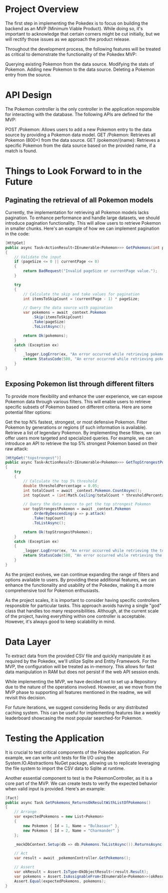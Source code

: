 # Project Overview

The first step in implementing the Pokedex is to focus on building the backend as an MVP (Minimum Viable Product). While doing so, it's important to acknowledge that certain corners might be cut initially, but we will rectify those issues as we approach the product release.

Throughout the development process, the following features will be treated as critical to demonstrate the functionality of the Pokedex MVP:

Querying existing Pokemon from the data source.
Modifying the stats of Pokemon.
Adding new Pokemon to the data source.
Deleting a Pokemon entry from the source.

# API Design

The Pokemon controller is the only controller in the application responsible for interacting with the database. The following APIs are defined for the MVP:

POST /Pokemon: Allows users to add a new Pokemon entry to the data source by providing a Pokemon data model.
GET /Pokemon: Retrieves all Pokemon (800+) from the data source.
GET /pokemon/{name}: Retrieves a specific Pokemon from the data source based on the provided name, if a match is found.

# Things to Look Forward to in the Future

## Paginating the retrieval of all Pokemon models

Currently, the implementation for retrieving all Pokemon models lacks pagination. To enhance performance and handle large datasets, we should introduce pagination functionality. This will allow users to retrieve Pokemon in smaller chunks. Here's an example of how we can implement pagination in the code:

```csharp 
[HttpGet]
public async Task<ActionResult<IEnumerable<Pokemon>>> GetPokemons(int pageSize, int currentPage)
{
    // Validate the input
    if (pageSize <= 0 || currentPage <= 0)
    {
        return BadRequest("Invalid pageSize or currentPage value.");
    }

    try
    {
        // Calculate the skip and take values for pagination
        int itemsToSkipCount = (currentPage - 1) * pageSize;

        // Query the data source with pagination
        var pokemons = await _context.Pokemon
            .Skip(itemsToSkipCount)
            .Take(pageSize)
            .ToListAsync();

        return Ok(pokemons);
    }
    catch (Exception ex)
    {
        _logger.LogError(ex, "An error occurred while retrieving pokemons.");
        return StatusCode(500, "An error occurred while retrieving pokemons.");
    }
}
```

## Exposing Pokemon list through different filters
To provide more flexibility and enhance the user experience, we can expose Pokemon data through various filters. This will enable users to retrieve specific subsets of Pokemon based on different criteria. Here are some potential filter options:

Get the top N% fastest, strongest, or most defensive Pokemon.
Filter Pokemon by generations or regions (if such information is available).
Retrieve a list of legendary Pokemon.
By implementing these filters, we can offer users more targeted and specialized queries. For example, we can introduce an API to retrieve the top 5% strongest Pokemon based on their raw attack:

```csharp 
[HttpGet("topstrongest")]
public async Task<ActionResult<IEnumerable<Pokemon>>> GetTopStrongestPokemon()
{
    try
    {
        // Calculate the top 5% threshold
        double thresholdPercentage = 0.05;
        int totalCount = await _context.Pokemon.CountAsync();
        int topCount = (int)Math.Ceiling(totalCount * thresholdPercentage);

        // Query the data source to get the top strongest Pokemon
        var topStrongestPokemon = await _context.Pokemon
            .OrderByDescending(p => p.attack)
            .Take(topCount)
            .ToListAsync();

        return Ok(topStrongestPokemon);
    }
    catch (Exception ex)
    {
        _logger.LogError(ex, "An error occurred while retrieving the top strongest Pokemon.");
        return StatusCode(500, "An error occurred while retrieving the top strongest Pokemon.");
    }
}
```

As the project evolves, we can continue expanding the range of filters and options available to users. By providing these additional features, we can enhance the functionality and usability of the Pokedex, making it a more comprehensive tool for Pokemon enthusiasts.

As the project scales, it is important to consider having specific controllers responsible for particular tasks. This approach avoids having a single "god" class that handles too many responsibilities. Although, at the current scale of the project, having everything within one controller is acceptable. However, it's always good to keep scalability in mind.

# Data Layer

To extract data from the provided CSV file and quickly manipulate it as required by the Pokedex, we'll utilize Sqlite and Entity Framework. For the MVP, the configuration will be treated as in-memory. This allows for fast data manipulation in RAM but does not persist if the web API session ends.

While implementing the MVP, we have decided not to set up a Repository due to the nature of the operations involved. However, as we move from the MVP phase to supporting all features mentioned in the readme, we will revisit this decision.

For future iterations, we suggest considering Redis or any distributed caching system. This can be useful for implementing features like a weekly leaderboard showcasing the most popular searched-for Pokemon.

# Testing the Application

It is crucial to test critical components of the Pokedex application. For example, we can write unit tests for file I/O using the System.IO.Abstractions NuGet package, allowing us to replicate leveraging the file system to import the CSV data to Sqlite at runtime.

Another essential component to test is the PokemonController, as it is a core part of the MVP. We can create tests to verify the expected behavior when valid input is provided. Here's an example:

```csharp 
[Fact]
public async Task GetPokemons_ReturnsOkResultWithListOfPokemons()
{
    // Arrange
    var expectedPokemons = new List<Pokemon>
    {
        new Pokemon { Id = 1, Name = "Bulbasaur" },
        new Pokemon { Id = 2, Name = "Charmander" }
    };

    _mockDbContext.Setup(db => db.Pokemons.ToListAsync()).ReturnsAsync(expectedPokemons);

    // Act
    var result = await _pokemonController.GetPokemons();

    // Assert
    var okResult = Assert.IsType<OkObjectResult>(result.Result);
    var pokemons = Assert.IsAssignableFrom<IEnumerable<Pokemon>>(okResult.Value);
    Assert.Equal(expectedPokemons, pokemons);
}
```